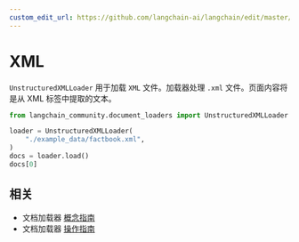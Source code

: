 ```yaml
---
custom_edit_url: https://github.com/langchain-ai/langchain/edit/master/docs/docs/integrations/document_loaders/xml.ipynb
---
```


# XML

`UnstructuredXMLLoader` 用于加载 `XML` 文件。加载器处理 `.xml` 文件。页面内容将是从 XML 标签中提取的文本。


```python
from langchain_community.document_loaders import UnstructuredXMLLoader

loader = UnstructuredXMLLoader(
    "./example_data/factbook.xml",
)
docs = loader.load()
docs[0]
```

## 相关

- 文档加载器 [概念指南](/docs/concepts/#document-loaders)
- 文档加载器 [操作指南](/docs/how_to/#document-loaders)